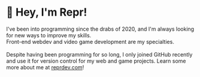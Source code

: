 <h1>👋 Hey, I'm Repr!</h1>
I've been into programming since the drabs of 2020, and I'm always looking for new ways to improve my skills.
<br>Front-end webdev and video game development are my specialties.
<br>
<br>Despite having been programming for so long, I only joined GitHub recently and use it for version control for my web and game projects. Learn some more about me at <a href="http://www.reprdev.com/about" target="_blank">reprdev.com</a>!

